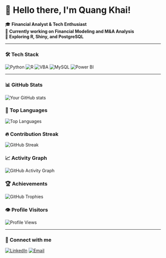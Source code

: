 <!--
**QuangKhai1208/QuangKhai1208** is a ✨ _special_ ✨ repository because its `README.md` (this file) appears on your GitHub profile.

Here are some ideas to get you started:

- 🔭 I’m currently working on ...
- 🌱 I’m currently learning ...
- 👯 I’m looking to collaborate on ...
- 🤔 I’m looking for help with ...
- 💬 Ask me about ...
- 📫 How to reach me: ...
- 😄 Pronouns: ...
- ⚡ Fun fact: ...
-->
# 👋 Hello there, I'm Quang Khai!

🎓 **Financial Analyst & Tech Enthusiast**  
💼 **Currently working on Financial Modeling and M&A Analysis**  
🚀 **Exploring R, Shiny, and PostgreSQL**

---

### 🛠️ **Tech Stack**
![Python](https://img.shields.io/badge/Python-3776AB?style=for-the-badge&logo=python&logoColor=white)
![R](https://img.shields.io/badge/R-276DC3?style=for-the-badge&logo=r&logoColor=white)
![VBA](https://img.shields.io/badge/VBA-217346?style=for-the-badge&logo=microsoft-excel&logoColor=white)
![MySQL](https://img.shields.io/badge/MySQL-00000F?style=for-the-badge&logo=mysql&logoColor=white)
![Power BI](https://img.shields.io/badge/Power%20BI-F2C811?style=for-the-badge&logo=powerbi&logoColor=black)

---

### 📊 **GitHub Stats**
![Your GitHub stats](https://github-readme-stats.vercel.app/api?username=QuangKhai1208&show_icons=true&theme=radical)

### 🚀 **Top Languages**
![Top Languages](https://github-readme-stats.vercel.app/api/top-langs/?username=QuangKhai1208&layout=compact&theme=radical)

### 🔥 **Contribution Streak**
![GitHub Streak](https://github-readme-streak-stats.herokuapp.com/?user=QuangKhai1208&theme=radical)

### 📈 **Activity Graph**
![GitHub Activity Graph](https://github-readme-activity-graph.vercel.app/graph?username=QuangKhai1208&theme=react)

### 🏆 **Achievements**
![GitHub Trophies](https://github-profile-trophy.vercel.app/?username=QuangKhai1208&theme=radical&margin-w=15&margin-h=15)

### 👁️ **Profile Visitors**
![Profile Views](https://komarev.com/ghpvc/?username=QuangKhai1208)

---

### 🤝 **Connect with me**
[![LinkedIn](https://img.shields.io/badge/LinkedIn-0A66C2?style=for-the-badge&logo=linkedin&logoColor=white)](your-linkedin-url)
[![Email](https://img.shields.io/badge/Email-0078D4?style=for-the-badge&logo=gmail&logoColor=white)](mailto:khai12082000@gmail.com)
